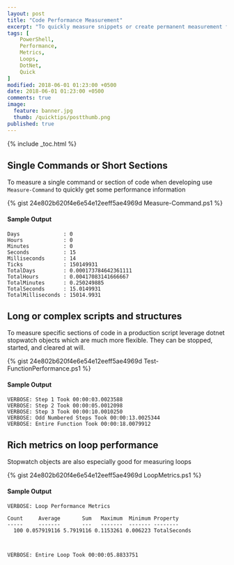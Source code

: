 ```yaml
---
layout: post
title: "Code Performance Measurement"
excerpt: "To quickly measure snippets or create permanent measurement features in your scripts"
tags: [
    PowerShell,
    Performance,
    Metrics,
    Loops,
    DotNet,
    Quick
]
modified: 2018-06-01 01:23:00 +0500
date: 2018-06-01 01:23:00 +0500
comments: true
image:
  feature: banner.jpg
  thumb: /quicktips/postthumb.png
published: true
---
```

{% include _toc.html %}

## Single Commands or Short Sections

To measure a single command or section of code when developing use `Measure-Command` to quickly get some performance information

{% gist 24e802b620f4e6e54e12eeff5ae4969d Measure-Command.ps1 %}

#### Sample Output

    Days              : 0
    Hours             : 0
    Minutes           : 0
    Seconds           : 15
    Milliseconds      : 14
    Ticks             : 150149931
    TotalDays         : 0.000173784642361111
    TotalHours        : 0.00417083141666667
    TotalMinutes      : 0.250249885
    TotalSeconds      : 15.0149931
    TotalMilliseconds : 15014.9931

## Long or complex scripts and structures

To measure specific sections of code in a production script leverage dotnet stopwatch objects which are much more flexible. They can be stopped, started, and cleared at will.

{% gist 24e802b620f4e6e54e12eeff5ae4969d Test-FunctionPerformance.ps1 %}

#### Sample Output

    VERBOSE: Step 1 Took 00:00:03.0023588
    VERBOSE: Step 2 Took 00:00:05.0012098
    VERBOSE: Step 3 Took 00:00:10.0010250
    VERBOSE: Odd Numbered Steps Took 00:00:13.0025344
    VERBOSE: Entire Function Took 00:00:18.0079912

## Rich metrics on loop performance

Stopwatch objects are also especially good for measuring loops

{% gist 24e802b620f4e6e54e12eeff5ae4969d LoopMetrics.ps1 %}

#### Sample Output

    VERBOSE: Loop Performance Metrics 
    
    Count     Average       Sum   Maximum  Minimum Property    
    -----     -------       ---   -------  ------- --------    
      100 0.057919116 5.7919116 0.1153261 0.006223 TotalSeconds
    
    
    
    VERBOSE: Entire Loop Took 00:00:05.8833751
